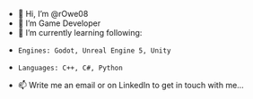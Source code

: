 - 👋 Hi, I’m @rOwe08
- 👀 I’m Game Developer
- 🌱 I’m currently learning following:
-     Engines: Godot, Unreal Engine 5, Unity
-     Languages: C++, C#, Python
- 📫 Write me an email or on LinkedIn to get in touch with me...

<!---
rOwe08/rOwe08 is a ✨ special ✨ repository because its `README.md` (this file) appears on your GitHub profile.
You can click the Preview link to take a look at your changes.
--->
